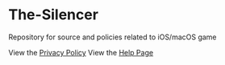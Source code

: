 # The-Silencer
Repository for source and policies related to iOS/macOS game

View the <a href="Privacy%20Policy.html">Privacy Policy</a>
View the <a href="index.html">Help Page</a>
